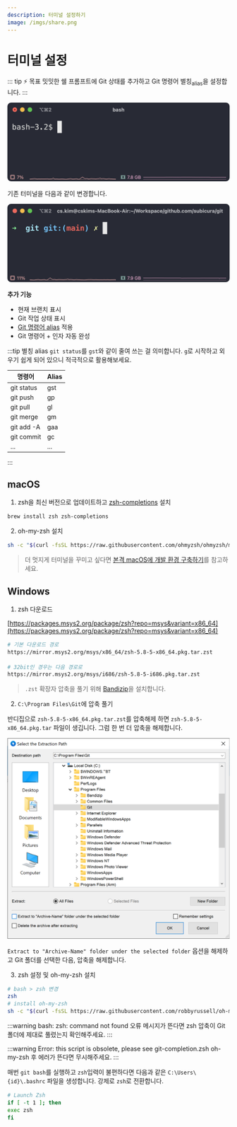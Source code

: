 ```yaml
---
description: 터미널 설정하기
image: /imgs/share.png
---
```


# 터미널 설정

::: tip ⚡️ 목표
밋밋한 쉘 프롬프트에 Git 상태를 추가하고 Git 명령어 별칭<sub>alias</sub>을 설정합니다.
:::

<div class="image-450">

![터미널 이전](./imgs/terminal-setup/terminal-before.png)

</div>

기존 터미널을 다음과 같이 변경합니다.

<div class="image-450">

![터미널 이전](./imgs/terminal-setup/terminal-after.png)

</div>

**추가 기능**

- 현재 브랜치 표시
- Git 작업 상태 표시
- [Git 명령어 alias](https://github.com/ohmyzsh/ohmyzsh/blob/master/plugins/git/git.plugin.zsh) 적용
- Git 명령어 + 인자 자동 완성

:::tip 별칭 alias
`git status`를 `gst`와 같이 줄여 쓰는 걸 의미합니다. `g`로 시작하고 외우기 쉽게 되어 있으니 적극적으로 활용해보세요.

| 명령어     | Alias |
| ---------- | ----- |
| git status | gst   |
| git push   | gp    |
| git pull   | gl    |
| git merge  | gm    |
| git add -A | gaa   |
| git commit | gc    |
| ...        | ...   |

:::

## macOS

1. zsh을 최신 버전으로 업데이트하고 [zsh-completions](https://github.com/zsh-users/zsh-completions) 설치

```sh
brew install zsh zsh-completions
```

2. oh-my-zsh 설치

```sh
sh -c "$(curl -fsSL https://raw.githubusercontent.com/ohmyzsh/ohmyzsh/master/tools/install.sh)"
```

> 더 멋지게 터미널을 꾸미고 싶다면 [본격 macOS에 개발 환경 구축하기](https://subicura.com/2017/11/22/mac-os-development-environment-setup.html)를 참고하세요.

## Windows

1. zsh 다운로드

[https://packages.msys2.org/package/zsh?repo=msys&variant=x86_64](https://packages.msys2.org/package/zsh?repo=msys&variant=x86_64)

```sh
# 기본 다운로드 경로
https://mirror.msys2.org/msys/x86_64/zsh-5.8-5-x86_64.pkg.tar.zst

# 32bit인 경우는 다음 경로로
https://mirror.msys2.org/msys/i686/zsh-5.8-5-i686.pkg.tar.zst
```

> `.zst` 확장자 압축을 풀기 위해 [Bandizip](http://www.bandisoft.com/bandizip/)을 설치합니다.

2. `C:\Program Files\Git`에 압축 풀기

반디집으로 `zsh-5.8-5-x86_64.pkg.tar.zst`를 압축해제 하면 `zsh-5.8-5-x86_64.pkg.tar` 파일이 생깁니다. 그럼 한 번 더 압축을 해제합니다.

<div class="image-600 no-radius">

![zsh 압축풀기](./imgs/terminal-setup/windows-zsh.png)

</div>

`Extract to "Archive-Name" folder under the selected folder` 옵션을 해제하고 Git 폴더를 선택한 다음, 압축을 해제합니다.

3. zsh 설정 및 oh-my-zsh 설치

```sh
# bash > zsh 변경
zsh
# install oh-my-zsh
sh -c "$(curl -fsSL https://raw.githubusercontent.com/robbyrussell/oh-my-zsh/master/tools/install.sh)"
```

:::warning bash: zsh: command not found
오류 메시지가 뜬다면 zsh 압축이 Git 폴더에 제대로 풀렸는지 확인해주세요.
:::

:::warning Error: this script is obsolete, please see git-completion.zsh
oh-my-zsh 후 에러가 뜬다면 무시해주세요.
:::

매번 `git bash`를 실행하고 `zsh`입력이 불편하다면 다음과 같은 `C:\Users\{id}\.bashrc` 파일을 생성합니다. 강제로 `zsh`로 전환합니다.

```sh
# Launch Zsh
if [ -t 1 ]; then
exec zsh
fi
```
